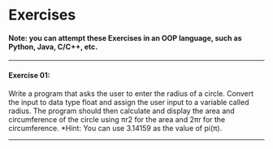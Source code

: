 # Exercises

#### Note: you can attempt these Exercises in an OOP language, such as Python, Java, C/C++, etc.
------------

 
#### Exercise 01: 

Write a program that asks the user to enter the radius of a circle. Convert the input to data type float and assign the user input to a variable called radius. The program should then calculate and display the area and circumference of the circle using πr2 for the area and 2πr for the circumference.
*Hint: You can use 3.14159 as the value of pi(π).

------------
